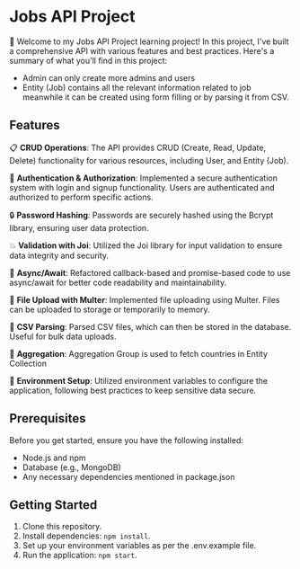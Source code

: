 # Jobs API Project

:wave: Welcome to my Jobs API Project learning project! In this project, I've built a comprehensive API with various features and best practices. Here's a summary of what you'll find in this project:
- Admin can only create more admins and users
- Entity (Job) contains all the relevant information related to job meanwhile it can be created using form filling or by parsing it from CSV. 

## Features

:clipboard: **CRUD Operations**: The API provides CRUD (Create, Read, Update, Delete) functionality for various resources, including User, and Entity (Job).

:closed_lock_with_key: **Authentication & Authorization**: Implemented a secure authentication system with login and signup functionality. Users are authenticated and authorized to perform specific actions.

:lock: **Password Hashing**: Passwords are securely hashed using the Bcrypt library, ensuring user data protection.

:boom: **Validation with Joi**: Utilized the Joi library for input validation to ensure data integrity and security.

:arrows_counterclockwise: **Async/Await**: Refactored callback-based and promise-based code to use async/await for better code readability and maintainability.

:open_file_folder: **File Upload with Multer**: Implemented file uploading using Multer. Files can be uploaded to storage or temporarily to memory.

:page_facing_up: **CSV Parsing**: Parsed CSV files, which can then be stored in the database. Useful for bulk data uploads.

:tada: **Aggregation**: Aggregation Group is used to fetch countries in Entity Collection 

:key: **Environment Setup**: Utilized environment variables to configure the application, following best practices to keep sensitive data secure.

## Prerequisites

Before you get started, ensure you have the following installed:

- Node.js and npm
- Database (e.g., MongoDB)
- Any necessary dependencies mentioned in package.json

## Getting Started

1. Clone this repository.
2. Install dependencies: `npm install`.
3. Set up your environment variables as per the .env.example file.
4. Run the application: `npm start`.

